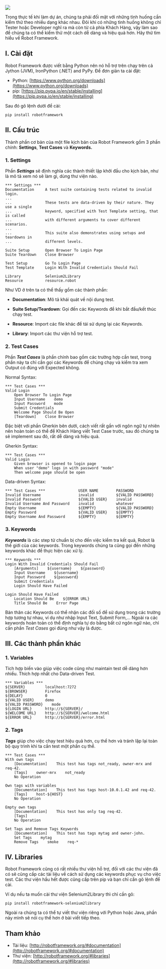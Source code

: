 ![](https://images.viblo.asia/8b28fc11-f7e8-408f-b101-120002ca6605.png)

Trong thực tế khi làm dự án, chúng ta phải đối mặt với những tình huống cần kiểm thử theo nhiều dạng khác nhau. Đôi khi có những tình huống không chỉ Tester hoặc Developer nghĩ ra mà còn từ cả phía Khách Hàng, vậy làm sao để chúng ta có thể kiểm thử một cách dễ dàng và hiệu quả hơn. Hãy thử tìm hiểu về Robot Framework.

## **I. Cài đặt**
Robot Framework được viết bằng Python nên nó hỗ trợ trên chạy trên cả Jython (JVM), IronPython (.NET) and PyPy. Để đơn giản ta cài đặt:
* Python:
[https://www.python.org/downloads](https://www.python.org/downloads)
* pip: [https://pip.pypa.io/en/stable/installing](https://pip.pypa.io/en/stable/installing)

Sau đó gõ lệnh dưới để cài:
```
pip install robotframework
```
## **II. Cấu trúc**
Thành phần cơ bản của một file kịch bản của Robot Framework gồm 3 phần chính: **Settings**, **Test Cases** và **Keywords.**

### 1. Settings
Phần ***Settings*** sẽ định nghĩa các thành thiết lập khởi đầu cho kịch bản, như là mô tả xem nó sẽ làm gì, dùng thư viện nào.
```
*** Settings ***
Documentation     A test suite containing tests related to invalid login.
...
...               These tests are data-driven by their nature. They use a single
...               keyword, specified with Test Template setting, that is called
...               with different arguments to cover different scenarios.
...
...               This suite also demonstrates using setups and teardowns in
...               different levels.

Suite Setup       Open Browser To Login Page
Suite Teardown    Close Browser

Test Setup        Go To Login Page
Test Template     Login With Invalid Credentials Should Fail

Library           Selenium2Library
Resource          resource.robot
```
Như VD ở trên ta có thể thấy gồm các thành phần:

* **Documentation**: Mô tả khái quát về nội dung test.

* **Suite Setup/Teardown**: Gọi đến các Keywords để khi bắt đầu/kết thúc chạy test.

* **Resource**: Import các file khác để tái sử dụng lại các Keywords.

* **Library**: Import các thư viện hỗ trợ test.

### 2. Test Cases
Phần ***Test Cases*** là phần chính bao gồm các trường hợp cần test, trong phần này ta chỉ cần gọi các Keywords để chúng chạy và kiểm tra xem Output có đúng với Expected không.

Normal Syntax:
```
*** Test Cases ***
Valid Login
    Open Browser To Login Page
    Input Username    demo
    Input Password    mode
    Submit Credentials
    Welcome Page Should Be Open
    [Teardown]    Close Browser
```
Đặc biệt với phần Gherkin bên dưới, cách viết rất gần với ngôn ngữ tự nhiên nên hoàn toàn có thể để Khách Hàng viết Test Case trước, sau đó chúng ta sẽ implement sau đó, rất dễ dàng và hiệu quả.

Gherkin Syntax:
```
*** Test Cases ***
Valid Login
    Given browser is opened to login page
    When user "demo" logs in with password "mode"
    Then welcome page should be open
```
Data-driven Syntax:
```
*** Test Cases ***               USER NAME        PASSWORD
Invalid Username                 invalid          ${VALID PASSWORD}
Invalid Password                 ${VALID USER}    invalid
Invalid Username And Password    invalid          whatever
Empty Username                   ${EMPTY}         ${VALID PASSWORD}
Empty Password                   ${VALID USER}    ${EMPTY}
Empty Username And Password      ${EMPTY}         ${EMPTY}
```
### 3. Keywords
***Keywords*** là các step từ chuẩn bị cho đến việc kiểm tra kết quả, Robot là thế giới của các keywords. Trong keywords chúng ta cũng gọi đến những keywords khác để thực hiện các xử lý.
```
*** Keywords ***
Login With Invalid Credentials Should Fail
    [Arguments]    ${username}    ${password}
    Input Username    ${username}
    Input Password    ${password}
    Submit Credentials
    Login Should Have Failed

Login Should Have Failed
    Location Should Be    ${ERROR URL}
    Title Should Be    Error Page
```
Bản thân các Keywords có thể nhận các đối số để sử dụng trong các trường hợp tương tự nhau, ví dụ như nhập Input Text, Submit Form,... Ngoài ra các keywords hoàn toàn có thể định nghĩa tự do bằng bất cứ ngôn ngữ nào, chỉ cần phần *Test Cases* gọi đúng như vậy là được.
## III. Các thành phần khác
### 1. Variables
Tích hợp biến vào giúp việc code cũng như maintain test dễ dàng hơn nhiều. Thích hợp nhất cho Data-driven Test.
```
*** Variables ***
${SERVER}         localhost:7272
${BROWSER}        Firefox
${DELAY}          0
${VALID USER}     demo
${VALID PASSWORD}    mode
${LOGIN URL}      http://${SERVER}/
${WELCOME URL}    http://${SERVER}/welcome.html
${ERROR URL}      http://${SERVER}/error.html
```
### 2. Tags
***Tags*** giúp cho việc chạy test hiệu quả hơn, cụ thể hơn và tránh lặp lại toàn bộ quy trình khi ta cần test một phần cụ thể.
```
*** Test Cases ***
With own tags
    [Documentation]    This test has tags not_ready, owner-mrx and req-42.
    [Tags]    owner-mrx    not_ready
    No Operation

Own tags with variables
    [Documentation]    This test has tags host-10.0.1.42 and req-42.
    [Tags]    host-${HOST}
    No Operation

Empty own tags
    [Documentation]    This test has only tag req-42.
    [Tags]
    No Operation

Set Tags and Remove Tags Keywords
    [Documentation]    This test has tags mytag and owner-john.
    Set Tags    mytag
    Remove Tags    smoke    req-*
```
## IV. Libraries
Robot Framework cũng có rất nhiều thư viện hỗ trợ, đối với các thư viện đã có sẽ cũng cấp các tài liệu về cách sử dụng các keywords phục vụ cho việc test. Các thư viện hầu hết được cũng cấp trên pip và bạn chỉ cần gõ lệnh để cài.

Ví dụ nếu ta muốn cài thư viện Selenium2Library thì chỉ cần gõ:
```
pip install robotframework-selenium2library
```
Ngoài ra chúng ta có thể tự viết thư viện riêng với Python hoặc Java, phần này mình sẽ nói cụ thể hơn ở bài viết tiếp theo.
## Tham khảo
* Tài liệu: [http://robotframework.org/#documentation](http://robotframework.org/#documentation)
* Thư viện: [http://robotframework.org/#libraries](http://robotframework.org/#libraries)